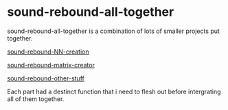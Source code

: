 # sound-rebound-all-together

sound-rebound-all-together is a combination of lots of smaller projects put together.

[sound-rebound-NN-creation](https://github.com/brendena/sound-rebound-NN-creation)

[sound-rebound-matrix-creator](https://github.com/brendena/sound-rebound-matrix-creator)

[sound-rebound-other-stuff](https://github.com/brendena/sound-rebound-other-stuff)

Each part had a destinct function that i need to flesh out before intergrating all of them together.
